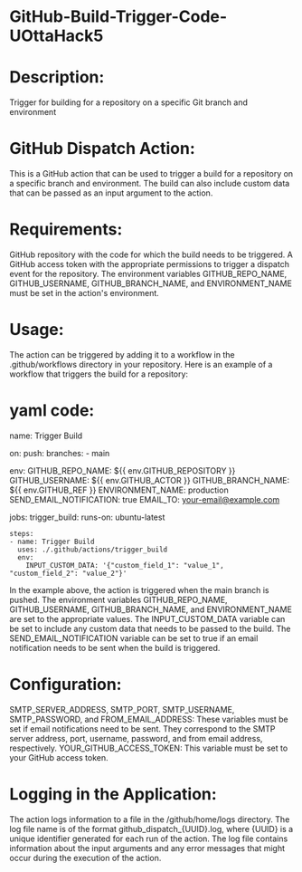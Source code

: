 # GitHub-Build-Trigger-Code-UOttaHack5

# Description: 

Trigger for building for a repository on a specific Git branch and environment

# GitHub Dispatch Action:  

This is a GitHub action that can be used to trigger a build for a repository on a specific branch and environment. The build can also include custom data that can be passed as an input argument to the action.

# Requirements: 

GitHub repository with the code for which the build needs to be triggered.
A GitHub access token with the appropriate permissions to trigger a dispatch event for the repository.
The environment variables GITHUB_REPO_NAME, GITHUB_USERNAME, GITHUB_BRANCH_NAME, and ENVIRONMENT_NAME must be set in the action's environment.

# Usage: 
The action can be triggered by adding it to a workflow in the .github/workflows directory in your repository. Here is an example of a workflow that triggers the build for a repository: 

# yaml code: 

name: Trigger Build

on:
  push:
    branches:
      - main

env:
  GITHUB_REPO_NAME: ${{ env.GITHUB_REPOSITORY }}
  GITHUB_USERNAME: ${{ env.GITHUB_ACTOR }}
  GITHUB_BRANCH_NAME: ${{ env.GITHUB_REF }}
  ENVIRONMENT_NAME: production
  SEND_EMAIL_NOTIFICATION: true
  EMAIL_TO: your-email@example.com

jobs:
  trigger_build:
    runs-on: ubuntu-latest

    steps:
    - name: Trigger Build
      uses: ./.github/actions/trigger_build
      env:
        INPUT_CUSTOM_DATA: '{"custom_field_1": "value_1", "custom_field_2": "value_2"}'

In the example above, the action is triggered when the main branch is pushed. The environment variables GITHUB_REPO_NAME, GITHUB_USERNAME, GITHUB_BRANCH_NAME, and ENVIRONMENT_NAME are set to the appropriate values. The INPUT_CUSTOM_DATA variable can be set to include any custom data that needs to be passed to the build. The SEND_EMAIL_NOTIFICATION variable can be set to true if an email notification needs to be sent when the build is triggered.

# Configuration: 

SMTP_SERVER_ADDRESS, SMTP_PORT, SMTP_USERNAME, SMTP_PASSWORD, and FROM_EMAIL_ADDRESS: These variables must be set if email notifications need to be sent. They correspond to the SMTP server address, port, username, password, and from email address, respectively.
YOUR_GITHUB_ACCESS_TOKEN: This variable must be set to your GitHub access token.

# Logging in the Application: 

The action logs information to a file in the /github/home/logs directory. The log file name is of the format github_dispatch_{UUID}.log, where {UUID} is a unique identifier generated for each run of the action. The log file contains information about the input arguments and any error messages that might occur during the execution of the action.


